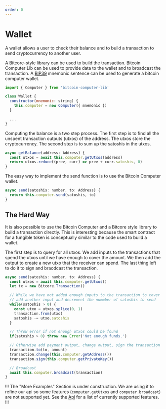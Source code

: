 ```yaml
---
order: 0
---
```


# Wallet

A wallet allows a user to check their balance and to build a transaction  to send cryptocurrency to another user.

A Bitcore-style library can be used to build the transaction. Bitcoin Computer Lib can be used to provide data to the wallet and to broadcast the transaction. A [BIP39](https://github.com/bitcoin/bips/blob/master/bip-0039.mediawiki) mnemonic sentence can be used to generate a bitcoin computer wallet.

```js
import { Computer } from 'bitcoin-computer-lib'

class Wallet {
  constructor(mnemonic: string) {
    this.computer = new Computer({ mnemonic })
  }

  ...
}
```

Computing the balance is a two step process. The first step is to find all the unspent transaction outputs (utxos) of the address. The utxos store the cryptocurrency. The second step is to sum up the satoshis in the utxos.

```js
async getBalance(address: Address) {
  const utxos = await this.computer.getUtxos(address)
  return utxos.reduce((prev, curr) => prev + curr.satoshis, 0)
}
```

The easy way to implement the send function is to use the Bitcoin Computer wallet.

```js
async send(satoshis: number, to: Address) {
  return this.computer.send(satoshis, to)
}
```

## The Hard Way

It is also possible to use the Bitcoin Computer and a Bitcore style library to build a transaction directly. This is interesting because the smart contract for a fungible token is conceptually similar to the code used to build a wallet.

The first step is to query for all utxos. We add inputs to the transactions that spend the utxos until we have enough to cover the amount. We then add the output to create a new utxo that the receiver can spend. The last thing left to do it to sign and braodcast the transaction.

```js #
async send(satoshis: number, to: Address) {
  const utxos = await this.computer.getUtxos()
  let tx = new Bitcore.Transaction()

  // While we have not added enough inputs to the transaction to cover the amount:
  // add another input and decrement the nummber of satoshis to send
  while(satoshis > 0) {
    const utxo = utxos.splice(0, 1)
    transaction.from(utxo)
    satoshis -= utxo.satoshis
  }

  // Throw error if not enough utxos could be found
  if(satoshis > 0) throw new Error('Not enough funds.')

  // Otherwise add payment output, change output, sign the transaction and broadcast it
  transaction.to(to, amount)
  transaction.change(this.computer.getAddress())
  transaction.sign(this.computer.getPrivateKey())

  // Broadcast
  await this.computer.broadcast(transaction)
}
```

!!!
The "More Examples" Section is under construction. We are using it to refine our api so some features (``computer.getUtxos`` and ``computer.broadcast``) are not supported yet. See the [Api](../Library/api.md) for a list of currently supported features.
!!!
